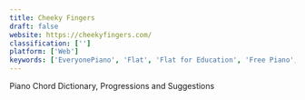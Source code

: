 ```yaml
---
title: Cheeky Fingers
draft: false 
website: https://cheekyfingers.com/
classification: ['']
platform: ['Web']
keywords: ['EveryonePiano', 'Flat', 'Flat for Education', 'Free Piano', 'IsoPad', 'Musicope', 'Perfect Piano', 'Perfect Piano Player 3D', 'Piano From Above', 'Piano Kit', 'Piano Marvel', 'Piano Terrazzo', 'PianoBooster', 'Playground Sessions', 'Rosegarden', 'Simply Piano', 'Skoove', 'SoundSlice', 'Synthesia', 'Tracklib', 'Ultralight MIDIPlayer']
---
```

Piano Chord Dictionary, Progressions and Suggestions